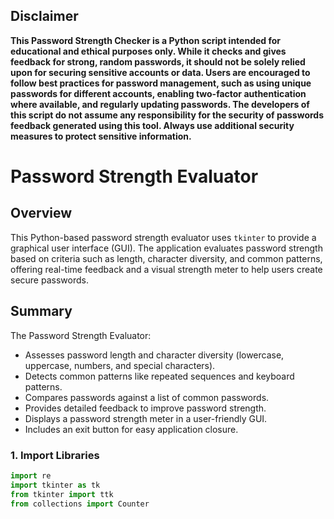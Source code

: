 <h2>Disclaimer</h2>
<b>This Password Strength Checker is a Python script intended for educational and ethical purposes only. While it checks and gives feedback for strong, random passwords, it should not be solely relied upon for securing sensitive accounts or data. Users are encouraged to follow best practices for password management, such as using unique passwords for different accounts, enabling two-factor authentication where available, and regularly updating passwords. The developers of this script do not assume any responsibility for the security of passwords feedback generated using this tool. Always use additional security measures to protect sensitive information.</b>

# Password Strength Evaluator

## Overview

This Python-based password strength evaluator uses `tkinter` to provide a graphical user interface (GUI). The application evaluates password strength based on criteria such as length, character diversity, and common patterns, offering real-time feedback and a visual strength meter to help users create secure passwords.

## Summary

The Password Strength Evaluator:
- Assesses password length and character diversity (lowercase, uppercase, numbers, and special characters).
- Detects common patterns like repeated sequences and keyboard patterns.
- Compares passwords against a list of common passwords.
- Provides detailed feedback to improve password strength.
- Displays a password strength meter in a user-friendly GUI.
- Includes an exit button for easy application closure.

### 1. Import Libraries

```python
import re
import tkinter as tk
from tkinter import ttk
from collections import Counter
